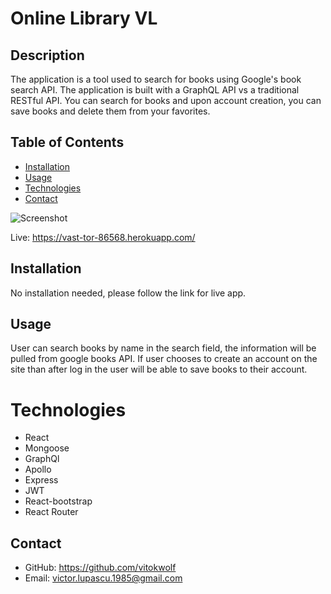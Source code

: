 # Online Library VL

## Description

The application is a tool used to search for books using Google's book search API. The application is built with a GraphQL API vs a traditional RESTful API. You can search for books and upon account creation, you can save books and delete them from your favorites.

## Table of Contents

- [Installation](#installation)
- [Usage](#usage)
- [Technologies](#technologies)
- [Contact](#contact)

![Screenshot](./assets/screenshot.PNG)

Live: https://vast-tor-86568.herokuapp.com/

## Installation

No installation needed, please follow the link for live app.

## Usage

User can search books by name in the search field, the information will be pulled from google books API. If user chooses to create an account on the site than after log in the user will be able to save books to their account.

# Technologies

- React
- Mongoose
- GraphQl
- Apollo
- Express
- JWT
- React-bootstrap
- React Router

## Contact

- GitHub: https://github.com/vitokwolf
- Email: victor.lupascu.1985@gmail.com
